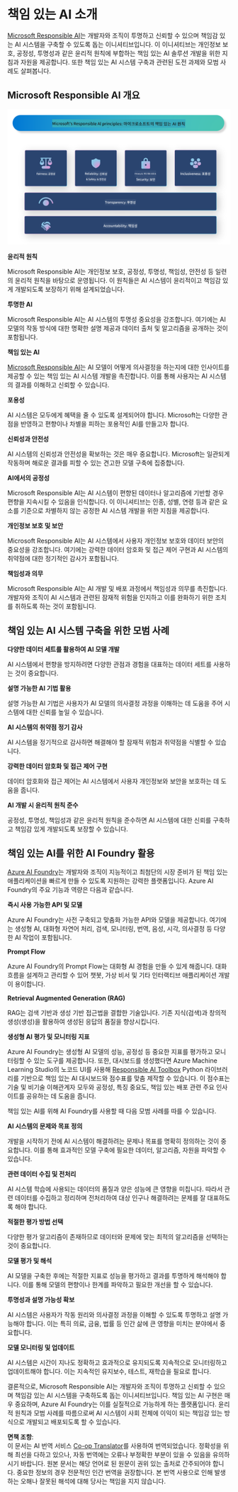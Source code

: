 <!--
CO_OP_TRANSLATOR_METADATA:
{
  "original_hash": "805b96b20152936d8f4c587d90d6e06e",
  "translation_date": "2025-05-08T06:06:16+00:00",
  "source_file": "md/01.Introduction/05/ResponsibleAI.md",
  "language_code": "ko"
}
-->
# **책임 있는 AI 소개**

[Microsoft Responsible AI](https://www.microsoft.com/ai/responsible-ai?WT.mc_id=aiml-138114-kinfeylo)는 개발자와 조직이 투명하고 신뢰할 수 있으며 책임감 있는 AI 시스템을 구축할 수 있도록 돕는 이니셔티브입니다. 이 이니셔티브는 개인정보 보호, 공정성, 투명성과 같은 윤리적 원칙에 부합하는 책임 있는 AI 솔루션 개발을 위한 지침과 자원을 제공합니다. 또한 책임 있는 AI 시스템 구축과 관련된 도전 과제와 모범 사례도 살펴봅니다.

## Microsoft Responsible AI 개요

![RAIPrinciples](../../../../../translated_images/RAIPrinciples.bf9c9bc6ca160d336830630939a5130a22b3f9e1f633773562f83fed08a50520.ko.png)

**윤리적 원칙**

Microsoft Responsible AI는 개인정보 보호, 공정성, 투명성, 책임성, 안전성 등 일련의 윤리적 원칙을 바탕으로 운영됩니다. 이 원칙들은 AI 시스템이 윤리적이고 책임감 있게 개발되도록 보장하기 위해 설계되었습니다.

**투명한 AI**

Microsoft Responsible AI는 AI 시스템의 투명성 중요성을 강조합니다. 여기에는 AI 모델의 작동 방식에 대한 명확한 설명 제공과 데이터 출처 및 알고리즘을 공개하는 것이 포함됩니다.

**책임 있는 AI**

[Microsoft Responsible AI](https://www.microsoft.com/ai/responsible-ai?WT.mc_id=aiml-138114-kinfeylo)는 AI 모델이 어떻게 의사결정을 하는지에 대한 인사이트를 제공할 수 있는 책임 있는 AI 시스템 개발을 촉진합니다. 이를 통해 사용자는 AI 시스템의 결과를 이해하고 신뢰할 수 있습니다.

**포용성**

AI 시스템은 모두에게 혜택을 줄 수 있도록 설계되어야 합니다. Microsoft는 다양한 관점을 반영하고 편향이나 차별을 피하는 포용적인 AI를 만들고자 합니다.

**신뢰성과 안전성**

AI 시스템의 신뢰성과 안전성을 확보하는 것은 매우 중요합니다. Microsoft는 일관되게 작동하며 해로운 결과를 피할 수 있는 견고한 모델 구축에 집중합니다.

**AI에서의 공정성**

Microsoft Responsible AI는 AI 시스템이 편향된 데이터나 알고리즘에 기반할 경우 편향을 지속시킬 수 있음을 인식합니다. 이 이니셔티브는 인종, 성별, 연령 등과 같은 요소를 기준으로 차별하지 않는 공정한 AI 시스템 개발을 위한 지침을 제공합니다.

**개인정보 보호 및 보안**

Microsoft Responsible AI는 AI 시스템에서 사용자 개인정보 보호와 데이터 보안의 중요성을 강조합니다. 여기에는 강력한 데이터 암호화 및 접근 제어 구현과 AI 시스템의 취약점에 대한 정기적인 감사가 포함됩니다.

**책임성과 의무**

Microsoft Responsible AI는 AI 개발 및 배포 과정에서 책임성과 의무를 촉진합니다. 개발자와 조직이 AI 시스템과 관련된 잠재적 위험을 인지하고 이를 완화하기 위한 조치를 취하도록 하는 것이 포함됩니다.

## 책임 있는 AI 시스템 구축을 위한 모범 사례

**다양한 데이터 세트를 활용하여 AI 모델 개발**

AI 시스템에서 편향을 방지하려면 다양한 관점과 경험을 대표하는 데이터 세트를 사용하는 것이 중요합니다.

**설명 가능한 AI 기법 활용**

설명 가능한 AI 기법은 사용자가 AI 모델의 의사결정 과정을 이해하는 데 도움을 주어 시스템에 대한 신뢰를 높일 수 있습니다.

**AI 시스템의 취약점 정기 감사**

AI 시스템을 정기적으로 감사하면 해결해야 할 잠재적 위험과 취약점을 식별할 수 있습니다.

**강력한 데이터 암호화 및 접근 제어 구현**

데이터 암호화와 접근 제어는 AI 시스템에서 사용자 개인정보와 보안을 보호하는 데 도움을 줍니다.

**AI 개발 시 윤리적 원칙 준수**

공정성, 투명성, 책임성과 같은 윤리적 원칙을 준수하면 AI 시스템에 대한 신뢰를 구축하고 책임감 있게 개발되도록 보장할 수 있습니다.

## 책임 있는 AI를 위한 AI Foundry 활용

[Azure AI Foundry](https://ai.azure.com?WT.mc_id=aiml-138114-kinfeylo)는 개발자와 조직이 지능적이고 최첨단의 시장 준비가 된 책임 있는 애플리케이션을 빠르게 만들 수 있도록 지원하는 강력한 플랫폼입니다. Azure AI Foundry의 주요 기능과 역량은 다음과 같습니다.

**즉시 사용 가능한 API 및 모델**

Azure AI Foundry는 사전 구축되고 맞춤화 가능한 API와 모델을 제공합니다. 여기에는 생성형 AI, 대화형 자연어 처리, 검색, 모니터링, 번역, 음성, 시각, 의사결정 등 다양한 AI 작업이 포함됩니다.

**Prompt Flow**

Azure AI Foundry의 Prompt Flow는 대화형 AI 경험을 만들 수 있게 해줍니다. 대화 흐름을 설계하고 관리할 수 있어 챗봇, 가상 비서 및 기타 인터랙티브 애플리케이션 개발이 용이합니다.

**Retrieval Augmented Generation (RAG)**

RAG는 검색 기반과 생성 기반 접근법을 결합한 기술입니다. 기존 지식(검색)과 창의적 생성(생성)을 활용하여 생성된 응답의 품질을 향상시킵니다.

**생성형 AI 평가 및 모니터링 지표**

Azure AI Foundry는 생성형 AI 모델의 성능, 공정성 등 중요한 지표를 평가하고 모니터링할 수 있는 도구를 제공합니다. 또한, 대시보드를 생성했다면 Azure Machine Learning Studio의 노코드 UI를 사용해 [Responsible AI Toolbox](https://responsibleaitoolbox.ai/?WT.mc_id=aiml-138114-kinfeylo) Python 라이브러리를 기반으로 책임 있는 AI 대시보드와 점수표를 맞춤 제작할 수 있습니다. 이 점수표는 기술 및 비기술 이해관계자 모두와 공정성, 특징 중요도, 책임 있는 배포 관련 주요 인사이트를 공유하는 데 도움을 줍니다.

책임 있는 AI를 위해 AI Foundry를 사용할 때 다음 모범 사례를 따를 수 있습니다.

**AI 시스템의 문제와 목표 정의**

개발을 시작하기 전에 AI 시스템이 해결하려는 문제나 목표를 명확히 정의하는 것이 중요합니다. 이를 통해 효과적인 모델 구축에 필요한 데이터, 알고리즘, 자원을 파악할 수 있습니다.

**관련 데이터 수집 및 전처리**

AI 시스템 학습에 사용되는 데이터의 품질과 양은 성능에 큰 영향을 미칩니다. 따라서 관련 데이터를 수집하고 정리하며 전처리하여 대상 인구나 해결하려는 문제를 잘 대표하도록 해야 합니다.

**적절한 평가 방법 선택**

다양한 평가 알고리즘이 존재하므로 데이터와 문제에 맞는 최적의 알고리즘을 선택하는 것이 중요합니다.

**모델 평가 및 해석**

AI 모델을 구축한 후에는 적절한 지표로 성능을 평가하고 결과를 투명하게 해석해야 합니다. 이를 통해 모델의 편향이나 한계를 파악하고 필요한 개선을 할 수 있습니다.

**투명성과 설명 가능성 확보**

AI 시스템은 사용자가 작동 원리와 의사결정 과정을 이해할 수 있도록 투명하고 설명 가능해야 합니다. 이는 특히 의료, 금융, 법률 등 인간 삶에 큰 영향을 미치는 분야에서 중요합니다.

**모델 모니터링 및 업데이트**

AI 시스템은 시간이 지나도 정확하고 효과적으로 유지되도록 지속적으로 모니터링하고 업데이트해야 합니다. 이는 지속적인 유지보수, 테스트, 재학습을 필요로 합니다.

결론적으로, Microsoft Responsible AI는 개발자와 조직이 투명하고 신뢰할 수 있으며 책임감 있는 AI 시스템을 구축하도록 돕는 이니셔티브입니다. 책임 있는 AI 구현은 매우 중요하며, Azure AI Foundry는 이를 실질적으로 가능하게 하는 플랫폼입니다. 윤리적 원칙과 모범 사례를 따름으로써 AI 시스템이 사회 전체에 이익이 되는 책임감 있는 방식으로 개발되고 배포되도록 할 수 있습니다.

**면책 조항**:  
이 문서는 AI 번역 서비스 [Co-op Translator](https://github.com/Azure/co-op-translator)를 사용하여 번역되었습니다. 정확성을 위해 최선을 다하고 있으나, 자동 번역에는 오류나 부정확한 부분이 있을 수 있음을 유의하시기 바랍니다. 원본 문서는 해당 언어로 된 원문이 권위 있는 출처로 간주되어야 합니다. 중요한 정보의 경우 전문적인 인간 번역을 권장합니다. 본 번역 사용으로 인해 발생하는 오해나 잘못된 해석에 대해 당사는 책임을 지지 않습니다.